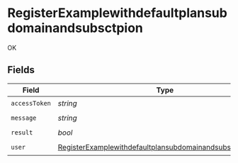 # RegisterExamplewithdefaultplansubdomainandsubsctpion

OK


## Fields

| Field                                                                                                                                             | Type                                                                                                                                              | Required                                                                                                                                          | Description                                                                                                                                       |
| ------------------------------------------------------------------------------------------------------------------------------------------------- | ------------------------------------------------------------------------------------------------------------------------------------------------- | ------------------------------------------------------------------------------------------------------------------------------------------------- | ------------------------------------------------------------------------------------------------------------------------------------------------- |
| `accessToken`                                                                                                                                     | *string*                                                                                                                                          | :heavy_check_mark:                                                                                                                                | N/A                                                                                                                                               |
| `message`                                                                                                                                         | *string*                                                                                                                                          | :heavy_check_mark:                                                                                                                                | N/A                                                                                                                                               |
| `result`                                                                                                                                          | *bool*                                                                                                                                            | :heavy_check_mark:                                                                                                                                | N/A                                                                                                                                               |
| `user`                                                                                                                                            | [RegisterExamplewithdefaultplansubdomainandsubsctpionUser2](../../models/operations/RegisterExamplewithdefaultplansubdomainandsubsctpionUser2.md) | :heavy_check_mark:                                                                                                                                | N/A                                                                                                                                               |
